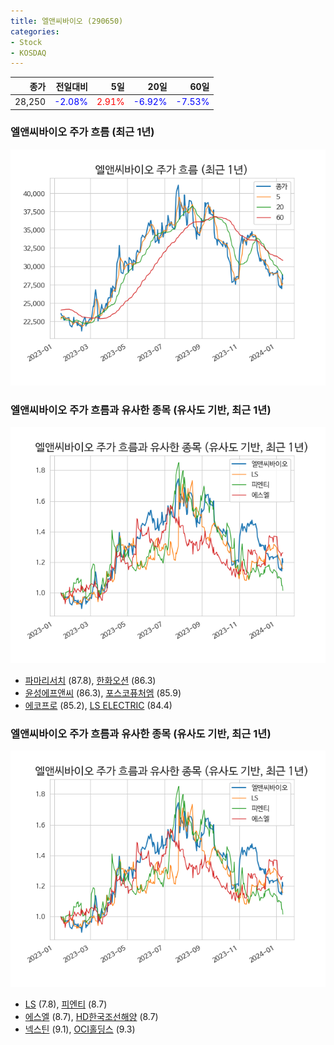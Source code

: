```yaml
---
title: 엘앤씨바이오 (290650)
categories:
- Stock
- KOSDAQ
---
```


|종가|전일대비|5일|20일|60일|
|---:|-------:|--:|---:|---:|
|28,250|<span style="color: blue">-2.08%</span>|<span style="color: red">2.91%</span>|<span style="color: blue">-6.92%</span>|<span style="color: blue">-7.53%</span>|

<!-- more -->
### 엘앤씨바이오 주가 흐름 (최근 1년)
![290650](/assets/images/stock/290650.png)


### 엘앤씨바이오 주가 흐름과 유사한 종목 (유사도 기반, 최근 1년)
![290650](/assets/images/stock/290650_sim.png)

- [파마리서치](/214450/) (87.8), [한화오션](/042660/) (86.3)
- [윤성에프앤씨](/372170/) (86.3), [포스코퓨처엠](/003670/) (85.9)
- [에코프로](/086520/) (85.2), [LS ELECTRIC](/010120/) (84.4)


### 엘앤씨바이오 주가 흐름과 유사한 종목 (유사도 기반, 최근 1년)
![290650](/assets/images/stock/290650_sim.png)

- [LS](/006260/) (7.8), [피엔티](/137400/) (8.7)
- [에스엘](/005850/) (8.7), [HD한국조선해양](/009540/) (8.7)
- [넥스틴](/348210/) (9.1), [OCI홀딩스](/010060/) (9.3)